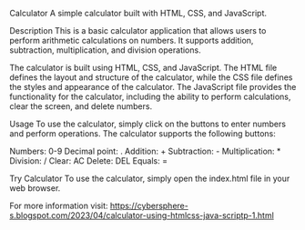 Calculator
A simple calculator built with HTML, CSS, and JavaScript.

Description
This is a basic calculator application that allows users to perform arithmetic calculations on numbers. It supports addition, subtraction, multiplication, and division operations.

The calculator is built using HTML, CSS, and JavaScript. The HTML file defines the layout and structure of the calculator, while the CSS file defines the styles and appearance of the calculator. The JavaScript file provides the functionality for the calculator, including the ability to perform calculations, clear the screen, and delete numbers.

Usage
To use the calculator, simply click on the buttons to enter numbers and perform operations. The calculator supports the following buttons:

Numbers: 0-9
Decimal point: .
Addition: +
Subtraction: -
Multiplication: *
Division: /
Clear: AC
Delete: DEL
Equals: =

Try Calculator
To use the calculator, simply open the index.html file in your web browser.

For more information visit: https://cybersphere-s.blogspot.com/2023/04/calculator-using-htmlcss-java-scriptp-1.html
